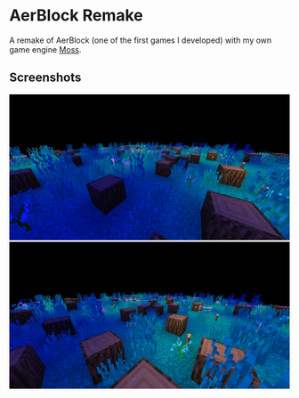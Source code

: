 # AerBlock Remake
A remake of AerBlock (one of the first games I developed) with my own game engine [Moss](https://github.com/Aermoss/Moss).

## Screenshots
![Screenshot 1](screenshots/screenshot_1.png)
![Screenshot 2](screenshots/screenshot_2.png)
